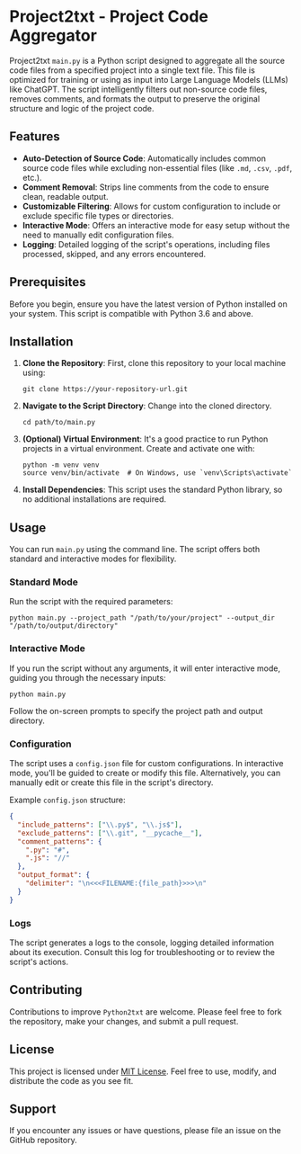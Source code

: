 # Project2txt - Project Code Aggregator

Project2txt `main.py` is a Python script designed to aggregate all the source code files from a specified project into a single text file. This file is optimized for training or using as input into Large Language Models (LLMs) like ChatGPT. The script intelligently filters out non-source code files, removes comments, and formats the output to preserve the original structure and logic of the project code.

## Features

- **Auto-Detection of Source Code**: Automatically includes common source code files while excluding non-essential files (like `.md`, `.csv`, `.pdf`, etc.).
- **Comment Removal**: Strips line comments from the code to ensure clean, readable output.
- **Customizable Filtering**: Allows for custom configuration to include or exclude specific file types or directories.
- **Interactive Mode**: Offers an interactive mode for easy setup without the need to manually edit configuration files.
- **Logging**: Detailed logging of the script's operations, including files processed, skipped, and any errors encountered.

## Prerequisites

Before you begin, ensure you have the latest version of Python installed on your system. This script is compatible with Python 3.6 and above.

## Installation

1. **Clone the Repository**: First, clone this repository to your local machine using:

   ```
   git clone https://your-repository-url.git
   ```

2. **Navigate to the Script Directory**: Change into the cloned directory.

   ```
   cd path/to/main.py
   ```

3. **(Optional) Virtual Environment**: It's a good practice to run Python projects in a virtual environment. Create and activate one with:

   ```
   python -m venv venv
   source venv/bin/activate  # On Windows, use `venv\Scripts\activate`
   ```

4. **Install Dependencies**: This script uses the standard Python library, so no additional installations are required.

## Usage

You can run `main.py` using the command line. The script offers both standard and interactive modes for flexibility.

### Standard Mode

Run the script with the required parameters:

```
python main.py --project_path "/path/to/your/project" --output_dir "/path/to/output/directory"
```

### Interactive Mode

If you run the script without any arguments, it will enter interactive mode, guiding you through the necessary inputs:

```
python main.py
```

Follow the on-screen prompts to specify the project path and output directory.

### Configuration

The script uses a `config.json` file for custom configurations. In interactive mode, you'll be guided to create or modify this file. Alternatively, you can manually edit or create this file in the script's directory.

Example `config.json` structure:

```json
{
  "include_patterns": ["\\.py$", "\\.js$"],
  "exclude_patterns": ["\\.git", "__pycache__"],
  "comment_patterns": {
    ".py": "#",
    ".js": "//"
  },
  "output_format": {
    "delimiter": "\n<<<FILENAME:{file_path}>>>\n"
  }
}
```

### Logs

The script generates a logs to the console, logging detailed information about its execution. Consult this log for troubleshooting or to review the script's actions.

## Contributing

Contributions to improve `Python2txt` are welcome. Please feel free to fork the repository, make your changes, and submit a pull request.

## License

This project is licensed under [MIT License](LICENSE). Feel free to use, modify, and distribute the code as you see fit.

## Support

If you encounter any issues or have questions, please file an issue on the GitHub repository.
